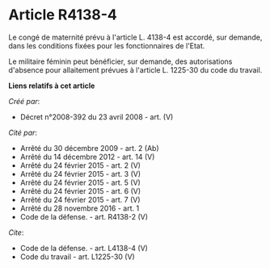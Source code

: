 # Article R4138-4

Le congé de maternité prévu à l'article L. 4138-4 est accordé, sur demande, dans les conditions fixées pour les
fonctionnaires de l'Etat. 

Le militaire féminin peut bénéficier, sur demande, des autorisations d'absence pour allaitement prévues à l'article L.
1225-30 du code du travail.

**Liens relatifs à cet article**

_Créé par_:

  - Décret n°2008-392 du 23 avril 2008 - art. (V)

_Cité par_:

  - Arrêté du 30 décembre 2009 - art. 2 (Ab)
  - Arrêté du 14 décembre 2012 - art. 14 (V)
  - Arrêté du 24 février 2015 - art. 2 (V)
  - Arrêté du 24 février 2015 - art. 3 (V)
  - Arrêté du 24 février 2015 - art. 5 (V)
  - Arrêté du 24 février 2015 - art. 6 (V)
  - Arrêté du 24 février 2015 - art. 7 (V)
  - Arrêté du 28 novembre 2016 - art. 1
  - Code de la défense. - art. R4138-2 (V)

_Cite_:

  - Code de la défense. - art. L4138-4 (V)
  - Code du travail - art. L1225-30 (V)
